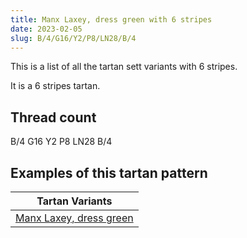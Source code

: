 ```yaml
---
title: Manx Laxey, dress green with 6 stripes
date: 2023-02-05
slug: B/4/G16/Y2/P8/LN28/B/4
---
```

This is a list of all the tartan sett variants with 6 stripes.

It is a 6 stripes tartan.


## Thread count
B/4 G16 Y2 P8 LN28 B/4

## Examples of this tartan pattern

| Tartan Variants |
|---------------|
| [Manx Laxey, dress green](/variants/b/4/g16/y2/p8/ln28/b/4-b304080-g008000-lne0e0e0-p800080-yf0c000)||
